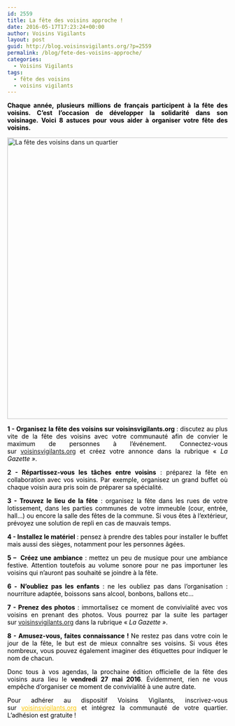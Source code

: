 ```yaml
---
id: 2559
title: La fête des voisins approche !
date: 2016-05-17T17:23:24+00:00
author: Voisins Vigilants
layout: post
guid: http://blog.voisinsvigilants.org/?p=2559
permalink: /blog/fete-des-voisins-approche/
categories:
  - Voisins Vigilants
tags:
  - fête des voisins
  - voisins vigilants
---
```

<p style="text-align: justify;">
  <span style="color: #000000;"><strong>Chaque année, plusieurs millions de français participent à la fête des voisins. C&rsquo;est l&rsquo;occasion de développer la solidarité dans son voisinage. Voici 8 astuces pour vous aider à organiser votre fête des voisins.</strong></span>
</p>

<p style="text-align: justify;">
  <a href="./../../images/2016/05/Fête-des-voisins.jpg"><img class="aligncenter wp-image-2560" src="./../../images/2016/05/Fête-des-voisins.jpg" alt="La fête des voisins dans un quartier" width="921" height="642" /></a>
</p>

<p style="text-align: justify;">
  <span style="color: #000000;"><strong>1 - Organisez la fête des voisins sur voisinsvigilants.org </strong>: discutez au plus vite de la fête des voisins avec votre communauté afin de convier le maximum de personnes à l&rsquo;événement. Connectez-vous sur</span> <a href="http://www.voisinsvigilants.org/">voisinsvigilants.org</a> <span style="color: #000000;">et créez votre annonce dans la rubrique &laquo;&nbsp;<em>La Gazette&nbsp;&raquo;</em>.</span>
</p>

<p style="text-align: justify;">
  <span style="color: #000000;"><strong>2 - Répartissez-vous les tâches entre voisins</strong> : préparez la fête en collaboration avec vos voisins. Par exemple, organisez un grand buffet où chaque voisin aura pris soin de préparer sa spécialité.</span>
</p>

<p style="text-align: justify;">
  <span style="color: #000000;"><strong>3 - Trouvez le lieu de la fête</strong> : organisez la fête dans les rues de votre lotissement, dans les parties communes de votre immeuble (cour, entrée, hall&#8230;) ou encore la salle des fêtes de la commune. Si vous êtes à l&rsquo;extérieur, prévoyez une solution de repli en cas de mauvais temps.</span>
</p>

<p style="text-align: justify;">
  <span style="color: #000000;"><strong>4 - Installez le matériel</strong> : pensez à prendre des tables pour installer le buffet mais aussi des sièges, notamment pour les personnes âgées.</span>
</p>

<p style="text-align: justify;">
  <span style="color: #000000;"><strong>5 &#8211;  Créez une ambiance</strong> : mettez un peu de musique pour une ambiance festive. Attention toutefois au volume sonore pour ne pas importuner les voisins qui n&rsquo;auront pas souhaité se joindre à la fête.</span>
</p>

<p style="text-align: justify;">
  <span style="color: #000000;"><strong>6 -</strong> <strong>N&rsquo;oubliez pas les enfants</strong> : ne les oubliez pas dans l&rsquo;organisation : nourriture adaptée, boissons sans alcool, bonbons, ballons etc&#8230;</span>
</p>

<p style="text-align: justify;">
  <span style="color: #000000;"><strong>7 - Prenez des photos</strong> : immortalisez ce moment de convivialité avec vos voisins en prenant des photos. Vous pourrez par la suite les partager sur</span> <a href="http://www.voisinsvigilants.org/">voisinsvigilants.org</a> <span style="color: #000000;">dans la rubrique &laquo;&nbsp;<em>La Gazette&nbsp;&raquo;</em>.</span>
</p>

<p style="text-align: justify;">
  <span style="color: #000000;"><strong>8 - Amusez-vous, faites connaissance ! </strong>Ne restez pas dans votre coin le jour de la fête, le but est de mieux connaître ses voisins. Si vous êtes nombreux, vous pouvez également imaginer des étiquettes pour indiquer le nom de chacun.</span>
</p>

<p style="text-align: justify;">
  <span style="color: #000000;">Donc tous à vos agendas, la prochaine édition officielle de la fête des voisins aura lieu le <strong>vendredi 27 mai 2016</strong>. Évidemment, rien ne vous empêche d&rsquo;organiser ce moment de convivialité à une autre date.</span>
</p>

<p style="text-align: justify;">
  <span style="font-weight: inherit; font-style: inherit; color: #000000;">Pour adhérer au dispositif Voisins Vigilants, inscrivez-vous sur</span><span style="color: #464646;"> </span><a style="font-weight: inherit; font-style: inherit; color: #fbc400;" href="http://www.voisinsvigilants.org/">voisinsvigilants.org</a><span style="color: #464646;"> </span><span style="font-weight: inherit; font-style: inherit; color: #000000;">et intégrez la communauté de votre quartier. L’adhésion est gratuite !</span>
</p>